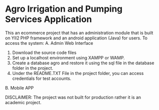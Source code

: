 # Agro Irrigation and Pumping Services Application
This an ecommerce project that has an administration module that is built on YII2 PHP framework and an android application (Java) for users.
To access the system:
A. Admin Web Interface

1. Download the source code files
2. Set up a localhost environment using XAMPP or WAMP.
3. Create a database agro and restore it using the sql file in the database folder in the project.
4. Under the README.TXT File in the project folder, you can access credentials for test accounts.

B. Mobile APP

DISCLAIMER: The project was not built for production rather it is an academic project.
